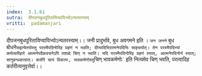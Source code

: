```yaml
---
index:  3.1.61
sutra:  दीपजनबुधपूरितायिप्यायिभ्योऽन्यतरस्याम्
vritti:  padamanjari
---
```


दीपजनबुधपूरितायिप्यायिभ्योऽन्यतरस्याम्।। जनी प्रादुर्भावे, बुध अवगमने इति । `जन जनने` बुध बोधने` सइत्येतयोस्तु परस्मैपदिनोरिह ग्रहणं न भवति; दीप्यादिभिरात्मनेपदिभिः साहचर्यात्। तेन परस्मैपदिभ्यां कर्मव्यतीहारे आत्मनेपदैकवचनेऽपि तशब्दे चिण् न भवति। यदि परस्मैपदिनोरिह ग्रहणं स्यात्, आत्मनेपदिनोर्न स्यात्; सानुबन्धकत्वात्। कर्तरि चायं विकल्पः, भावकर्मणोस्तु `चिण् भावकर्मणोः` इति नित्यमेव चिण् भवति, परत्वादिह कर्तरीत्यनुवृत्तेर्वा।।
